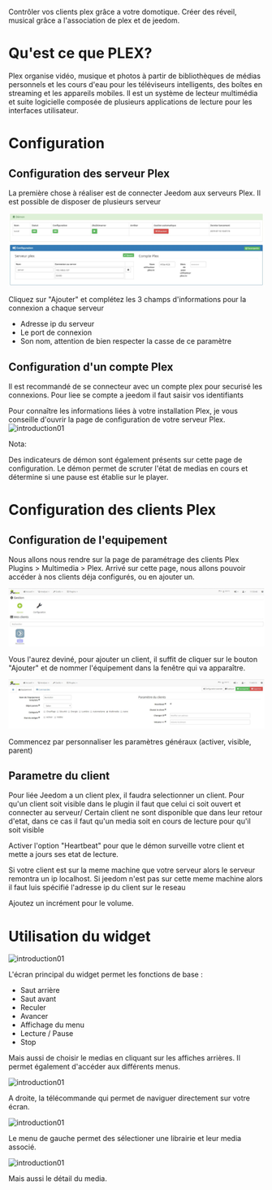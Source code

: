 Contrôler vos clients plex grâce a votre domotique.
Créer des réveil, musical grâce a l'association de plex et de jeedom.

Qu'est ce que PLEX?
===================

Plex organise vidéo, musique et photos à partir de bibliothèques de médias personnels et les cours d'eau pour les téléviseurs intelligents, des boîtes en streaming et les appareils mobiles. Il est un système de lecteur multimédia et suite logicielle composée de plusieurs applications de lecture pour les interfaces utilisateur.       


Configuration 
=============

Configuration des serveur Plex
------------------------------
La première chose à réaliser est de connecter Jeedom aux serveurs Plex.
Il est possible de disposer de plusieurs serveur

![introduction01](../images/plex_screenshot_configuration3.JPG)	

Cliquez sur "Ajouter" et complétez les 3 champs d'informations pour la connexion a chaque serveur

* Adresse ip du serveur
* Le port de connexion
* Son nom, attention de bien respecter la casse de ce paramètre

Configuration d'un compte Plex
------------------------------
Il est recommandé de se connecteur avec un compte plex pour securisé les connexions.
Pour liee se compte a jeedom il faut saisir vos identifiants

Pour connaître les informations liées à votre installation Plex, je vous conseille d'ouvrir la page de configuration de votre serveur Plex.
![introduction01](../images/plex_screenshot_ServeurConfiguration.jpg)	

Nota:

Des indicateurs de démon sont également présents sur cette page de configuration.
Le démon permet de scruter l'état de medias en cours et détermine si une pause est établie sur le player.


Configuration des clients Plex
==============================

Configuration de l'equipement 
-----------------------------
Nous allons nous rendre sur la page de paramétrage des clients Plex Plugins > Multimedia > Plex.
Arrivé sur cette page, nous allons pouvoir accéder à nos clients déja configurés, ou en ajouter un.

![introduction01](../images/plex_screenshot_configuration1.JPG)	

Vous l'aurez deviné, pour ajouter un client, il suffit de cliquer sur le bouton "Ajouter" et de nommer l'équipement dans la fenêtre qui va apparaître.

![introduction01](../images/plex_screenshot_configuration2.JPG)	

Commencez par personnaliser les paramètres généraux (activer, visible, parent)

Parametre du client
------------------

Pour liée Jeedom a un client plex, il faudra selectionner un client.
Pour qu'un client soit visible dans le plugin il faut que celui ci soit ouvert et connecter au serveur/
Certain client ne sont disponible que dans leur retour d'etat, dans ce cas il faut qu'un media soit en cours de lecture pour qu'il soit visible

Activer l'option "Heartbeat" pour que le démon surveille votre client et mette a jours ses etat de lecture.

Si votre client est sur la meme machine que votre serveur alors le serveur remontra un ip localhost.
Si jeedom n'est pas sur cette meme machine alors il faut luis spécifié l'adresse ip du client sur le reseau

Ajoutez un incrément pour le volume.

Utilisation du widget
=====================

![introduction01](../images/plex_screenshot_widget_principal.jpg)	

L'écran principal du widget permet les fonctions de base :

* Saut arrière
* Saut avant
* Reculer
* Avancer
* Affichage du menu
* Lecture / Pause 
* Stop

Mais aussi de choisir le medias en cliquant sur les affiches arrières.
Il permet également d'accéder aux différents menus.

![introduction01](../images/plex_screenshot_widget_Télécommande.jpg)	

A droite, la télécommande qui permet de naviguer directement sur votre écran.

![introduction01](../images/plex_screenshot_widget_Liste.jpg)	

Le menu de gauche permet des sélectioner une librairie et leur media associé.

![introduction01](../images/plex_screenshot_widget_Detail.jpg)	

Mais aussi le détail du media.

